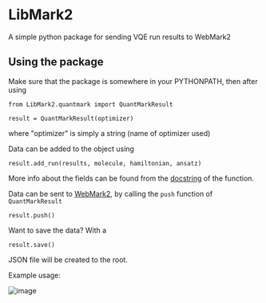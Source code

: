 # LibMark2
A simple python package for sending VQE run results to WebMark2

## Using the package

Make sure that the package is somewhere in your PYTHONPATH, then after using
```
from LibMark2.quantmark import QuantMarkResult

result = QuantMarkResult(optimizer)
```
where "optimizer" is simply a string (name of optimizer used)

Data can be added to the object using
```
result.add_run(results, molecule, hamiltonian, ansatz)
```
More info about the fields can be found from the [docstring](https://github.com/quantum-ohtu/LibMark2/blob/main/QuantMark/result_sender.py) of the function.

Data can be sent to [WebMark2](https://github.com/quantum-ohtu/WebMark2), by calling the ```push``` function of ```QuantMarkResult```
```
result.push()
```
Want to save the data? With a
```
result.save()
```
JSON file will be created to the root.

Example usage:

![image](https://github.com/quantum-ohtu/LibMark2/blob/main/images/vqe.png)
